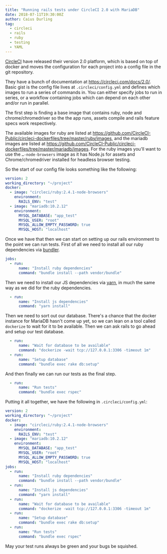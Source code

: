 ```yaml
---
title: "Running rails tests under CircleCI 2.0 with MariaDB"
date: 2018-07-11T19:30:00Z
author: Caius Durling
tag:
  - circleci
  - rails
  - ruby
  - testing
  - YAML
---
```


[CircleCI][] have released their version 2.0 platform, which is based on top of docker and moves the configuration for each project into a config file in the git repository.

They have a bunch of documentation at <https://circleci.com/docs/2.0/>. Basic gist is the config file lives at `.circleci/config.yml` and defines which images to run a series of commands in. You can either specify jobs to run in series, or a workflow containing jobs which can depend on each other and/or run in parallel.

The first step is finding a base image that contains ruby, node and chrome/chromedriver so the the app runs, assets compile and rails feature specs work respectively.

The available images for ruby are listed at <https://github.com/CircleCI-Public/circleci-dockerfiles/tree/master/ruby/images>, and the mariadb images are listed at <https://github.com/CircleCI-Public/circleci-dockerfiles/tree/master/mariadb/images>. For the ruby images you'll want to use the `…-node-browsers` image as it has Node.js for assets and Chrome/chromedriver installed for headless browser testing.

So the start of our config file looks something like the following:

```yaml
version: 2
working_directory: "~/project"
docker:
  - image: "circleci/ruby:2.4.1-node-browsers"
    environment:
      RAILS_ENV: "test"
  - image: "mariadb:10.2.12"
    environment:
      MYSQL_DATABASE: "app_test"
      MYSQL_USER: "root"
      MYSQL_ALLOW_EMPTY_PASSWORD: true
      MYSQL_HOST: "localhost"
```

Once we have that then we can start on setting up our rails environment to the point we can run tests. First of all we need to install all our ruby dependencies via [bundler][].

```yaml
jobs: 
  - run:
      name: "Install ruby dependencies"
      command: "bundle install --path vendor/bundle"
```

Then we need to install our JS dependencies via [yarn][], in much the same way as we did for the ruby dependencies.

```yaml
  - run:
      name: "Install js dependencies"
      command: "yarn install"
```

Then we need to sort out our database. There's a chance that the docker instance for MariaDB hasn't come up yet, so we can lean on a tool called `dockerize` to wait for it to be available. Then we can ask rails to go ahead and setup our test database.

```yaml
  - run:
      name: "Wait for database to be available"
      command: "dockerize -wait tcp://127.0.0.1:3306 -timeout 1m"
  - run:
      name: "Setup database"
      command: "bundle exec rake db:setup"
```

And then finally we can run our tests as the final step.

```yaml
  - run:
      name: "Run tests"
      command: "bundle exec rspec"
```

Putting it all together, we have the following in `.circleci/config.yml`:

```yaml
version: 2
working_directory: "~/project"
docker:
  - image: "circleci/ruby:2.4.1-node-browsers"
    environment:
      RAILS_ENV: "test"
  - image: "mariadb:10.2.12"
    environment:
      MYSQL_DATABASE: "app_test"
      MYSQL_USER: "root"
      MYSQL_ALLOW_EMPTY_PASSWORD: true
      MYSQL_HOST: "localhost"
jobs: 
  - run:
      name: "Install ruby dependencies"
      command: "bundle install --path vendor/bundle"
  - run:
      name: "Install js dependencies"
      command: "yarn install"
  - run:
      name: "Wait for database to be available"
      command: "dockerize -wait tcp://127.0.0.1:3306 -timeout 1m"
  - run:
      name: "Setup database"
      command: "bundle exec rake db:setup"
  - run:
      name: "Run tests"
      command: "bundle exec rspec"
```

May your test runs always be green and your bugs be squished.

[CircleCI]: https://circleci.com
[bundler]: https://bundler.io
[yarn]: https://yarnpkg.com/lang/en/
